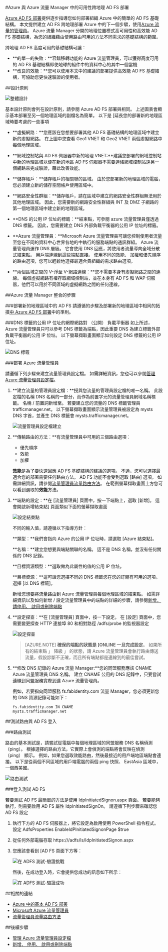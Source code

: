 <properties
    pageTitle="Azure 與 Azure 流量管理員中的可用性跨地理 AD FS 部署 |Microsoft Azure"
    description="在這份文件中，您將學習如何為高可用性部署中 Azure AD FS。"
    keywords="Azure 流量管理員、 adfs Azure 流量管理員，地理、 多重資料中心、 地理資料中心、 多重地理資料中心時，使用 ad fs 部署中 azure AD FS 部署 azure adfs、 azure adfs azure ad fs、 部署 adfs、 部署 ad fs adfs 中 azure 部署 adfs azure 中的、 部署 AD FS 中 azure、 adfs azure AD FS、 Azure AD FS 中 Azure iaas 簡介ADFS，將 adfs 移至 azure"
    services="active-directory"
    documentationCenter=""
    authors="anandyadavmsft"
    manager="femila"
    editor=""/>

<tags
    ms.service="active-directory"
    ms.workload="identity"
    ms.tgt_pltfrm="na"
    ms.devlang="na"
    ms.topic="get-started-article"
    ms.date="09/01/2016"
    ms.author="anandy;billmath"/>
    
#<a name="high-availability-cross-geographic-ad-fs-deployment-in-azure-with-azure-traffic-manager"></a>Azure 與 Azure 流量 Manager 中的可用性跨地理 AD FS 部署

[Azure AD FS 部署](active-directory-aadconnect-azure-adfs.md)提供逐步指導您如何部署組織 Azure 中的簡單的 AD FS 基礎結構。 本文提供建立 AD FS 跨地理部署 Azure 中的下一個步驟，使用[Azure 流量的管理員](../traffic-manager/traffic-manager-overview.md)。 Azure 流量 Manager 分開的地理位置模式高可用性和高效能 AD FS 基礎結構，為您的組織藉由使用路由可用的方法不同需求的基礎結構的範圍。

跨地理 AD FS 高度可用的基礎結構可讓︰

* **的單一的失敗︰**容錯移轉功能的 Azure 流量管理員，可以獲得高度可用的 AD FS 基礎結構即使地球的組件中的資料中心的其中一個當機
* **改良的效能︰**您可以使用本文中的建議的部署提供高效能 AD FS 基礎結構，可協助您更快速驗證的使用者。 

##<a name="design-principles"></a>設計原則

![整體設計](./media/active-directory-adfs-in-azure-with-azure-traffic-manager/blockdiagram.png)

基本設計原則會列在設計原則，請參閱 Azure AD FS 部署與相同。 上述圖表會顯示基本部署至另一個地理區域的副檔名為簡單。 以下是 [延長您的部署新的地理區域時要考慮的一些事項

* **虛擬網路︰**您應該在您想要部署其他 AD FS 基礎結構的地理區域中建立新的虛擬網路。 在上圖中您查看 Geo1 VNET 和 Geo2 VNET 兩個虛擬網路中每個地理區域。

* **網域控制站與 AD FS 伺服器中新的地理 VNET:**建議您部署的網域控制站中新的地理區域以便在新的地區 AD FS 伺服器不需要連絡網域控制站遠另一個網路來完成驗證，藉此改善效能。

* **儲存帳戶︰**儲存帳戶的相關聯的區域。 由於您部署新的地理區域的電腦，您必須建立新的儲存空間帳戶使用區域中。  

* **網路安全性群組︰**儲存帳戶，請在區域中建立的網路安全性群組無法用於其他地理區域。 因此，您需要新的網路安全性群組與 INT 及 DMZ 子網路的第一個地理區域中建立新的地理區域。

* **DNS 的公用 IP 位址的標籤︰**結束點，可參閱 azure 流量管理員僅透過 DNS 標籤。 因此，您需要建立 DNS 外部負載平衡器的公用 IP 位址的標籤。

* **Azure 流量管理員︰**Microsoft Azure 流量管理員可讓您控制使用者流量至您在不同的資料中心世界各地的中執行的服務端點的通訊群組。 Azure 流量管理員運作 DNS 層級。 它會使用 DNS 回應，將使用者流量導向全域分散式結束點。 用戶端連線到這些端點直接。 使用不同的效能、 加權和優先順序的路由選項，您可以輕鬆地選擇最適合貴組織的需求路由選項。 

* **兩個區域之間的 V-淨至 V-網路連線︰**您不需要本身有虛擬網路之間的連線。 每個虛擬網路有權存取網域控制站，並在本身有 AD FS 和 WAP 伺服器，他們可以用於不同區域的虛擬網路之間的任何連線。 

##<a name="steps-to-integrate-azure-traffic-manager"></a>Azure 流量 Manager 整合的步驟

###<a name="deploy-ad-fs-in-the-new-geographical-region"></a>部署新的地理區域中的 AD FS
請遵循的步驟及部署新的地理區域中相同的拓撲[中 Azure AD FS 部署](active-directory-aadconnect-azure-adfs.md)中的準則。

###<a name="dns-labels-for-public-ip-addresses-of-the-internet-facing-public-load-balancers"></a>DNS 標籤的公用 IP 位址的網際網路對 （公開） 負載平衡器
如上所述，Azure 流量管理員只可以參考 DNS 標籤為端點，因此重要 DNS 為建立標籤外部負載平衡器的公用 IP 位址。 以下螢幕擷取畫面顯示如何設定 DNS 標籤的公用 IP 位址。 

![DNS 標籤](./media/active-directory-adfs-in-azure-with-azure-traffic-manager/eastfabstsdnslabel.png)

###<a name="deploying-azure-traffic-manager"></a>部署 Azure 流量管理員

請遵循下列步驟來建立流量管理員設定檔。 如需詳細資訊，您也可以參閱[管理 Azure 流量管理員設定檔](../traffic-manager/traffic-manager-manage-profiles.md)。

1. **建立流量的管理員設定檔︰**授與您流量的管理員設定檔的唯一名稱。 此設定檔的名稱 DNS 名稱的一部分，而作為前置字元的流量管理員網域名稱標籤。 名稱 / 前置詞新增至。 若要建立您的流量的 DNS 標籤管理員 trafficmanager.net。 以下螢幕擷取畫面顯示流量管理員被設定為 mysts DNS 字首，並產生 DNS 標籤會 mysts.trafficmanager.net。 

    ![流量管理員設定檔建立](./media/active-directory-adfs-in-azure-with-azure-traffic-manager/trafficmanager01.png)
 
2. **傳輸路由的方法︰**有流量管理員中可用的三個路由選項︰

    * 優先順序 
    * 效能
    * 加權
    
    **效能**是為了要快速回應 AD FS 基礎結構的建議的選項。 不過，您可以選擇最適合您的部署需要任何路由方法。 AD FS 功能不會受到選取 [路由] 選項。 如需詳細資訊，請參閱[流量管理員流量路由方法](../traffic-manager/traffic-manager-routing-methods.md)。 在範例螢幕擷取畫面上方您可以看到選取的**效能**方法。
   
3.  **端點的設定︰**在 [流量管理員] 頁面中，按一下端點上，選取 [新增]。 這會開啟新增結束點] 頁面類似下面的螢幕擷取畫面
 
    ![設定結束點](./media/active-directory-adfs-in-azure-with-azure-traffic-manager/eastfsendpoint.png)
 
    不同的輸入值，請遵循以下指導方針︰

    **類型︰**我們會指向 Azure 的公用 IP 位址時，請選取 [Azure 結束點]。

    **名稱︰**建立您想要與端點關聯的名稱。 這不是 DNS 名稱，並沒有任何關係的 DNS 記錄。

    **目標資源類型︰**選取做為此屬性的值的公用 IP 位址。 

    **目標資源︰**這可讓您選擇不同的 DNS 標籤您在您的訂閱有可用的選項。 選擇 [以 DNS 標籤]。

    新增您想要將流量路由到 Azure 流量管理員每個地理區域的結束點。
    如需詳細資訊以及如何新增 / 設定流量管理員中的端點的詳細的步驟，請參閱[新增，請停用、 啟用或刪除端點](../traffic-manager/traffic-manager-endpoints.md)
    
4. **設定探查︰**在 [流量管理員] 頁面中，按一下設定。 在 [設定] 頁面中，您需要變更探查 HTTP 連接埠 80 和相對路徑 /adfs/probe 的監視器設定

    ![設定探查](./media/active-directory-adfs-in-azure-with-azure-traffic-manager/mystsconfig.png) 

    >[AZURE.NOTE] **確保的端點的狀態是 [ONLINE 一旦完成設定**。 如果所有的結束點 」 降級 」 的狀態，請 Azure 流量管理員會執行路由傳送流量，假設診斷不正確，而且所有端點都是連線到的最佳嘗試。

5. **修改 DNS 記錄的 Azure 流量 Manager:**您的同盟服務應該 CNAME Azure 流量管理員 DNS 名稱。 建立 CNAME 公用的 DNS 記錄中，只要嘗試連線到同盟服務實際到達 Azure 流量管理員。

    例如，若要指向同盟服務 fs.fabidentity.com 流量 Manager，您必須更新您的 DNS 資源記錄可能如下︰

    <code>fs.fabidentity.com IN CNAME mysts.trafficmanager.net</code>

##<a name="test-the-routing-and-ad-fs-sign-in"></a>測試路由與 AD FS 登入   

###<a name="routing-test"></a>路由測試

路由的基本測試是，請嘗試從電腦中每個地理區域的同盟服務 DNS 名稱偵測 （ping）。 根據選擇的路由方法，它實際上會偵測的端點將會反映在偵測 （ping） 顯示。 例如，如果您選取效能路由，然後最接近的用戶端地區端點會連接。 以下是從兩個不同區域的用戶端電腦的兩個 ping 快照、 EastAsia 區域中，一個西美國。 

![路由測試](./media/active-directory-adfs-in-azure-with-azure-traffic-manager/pingtest.png)

###<a name="ad-fs-sign-in-test"></a>登入測試 AD FS

若要測試 AD FS 最簡單的方法是使用 IdpInitiatedSignon.aspx 頁面。 若要能夠執行，則需要啟用 AD FS 屬性 IdpInitiatedSignOn。 請遵循下列步驟來確認您 AD FS 設定
 
1. 執行下方的 AD FS 伺服器上，將它設定為啟用使用 PowerShell 指令程式。 設定 AdfsProperties EnableIdPInitiatedSignonPage $true
2. 從任何外部電腦存取 https://<yourfederationservicedns>/adfs/ls/IdpInitiatedSignon.aspx
3. 您應該會看到 [AD FS 頁面下方等︰

    ![在 ADFS 測試-驗證挑戰](./media/active-directory-adfs-in-azure-with-azure-traffic-manager/adfstest1.png)

    然後，在成功登入時，它會提供您成功的訊息如下所示︰

    ![在 ADFS 測試-驗證成功](./media/active-directory-adfs-in-azure-with-azure-traffic-manager/adfstest2.png)
 
##<a name="related-links"></a>相關的連結
* [Azure 中的基本 AD FS 部署](active-directory-aadconnect-azure-adfs.md)
* [Microsoft Azure 流量管理員](../traffic-manager/traffic-manager-overview.md)
* [流量管理員流量路由方法](../traffic-manager/traffic-manager-routing-methods.md)

##<a name="next-steps"></a>後續步驟
* [管理 Azure 流量管理員設定檔](../traffic-manager/traffic-manager-manage-profiles.md)
* [新增、 停用、 啟用或刪除端點](../traffic-manager/traffic-manager-endpoints.md) 

